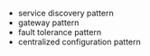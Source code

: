 


- service discovery pattern
- gateway pattern
- fault tolerance pattern
- centralized configuration pattern
